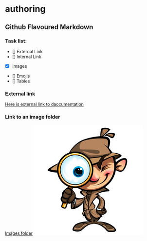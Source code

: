 # authoring
## Github Flavoured Markdown
### Task list:
- [] External Link
- [] Internal Link
- [x] Images
- [] Emojis
- [] Tables
  
### External link
[Here is external link to daocumentation](https://www.wikipedia.org/)

### Link to an image folder
[Images folder](./img)
![adding img from the images](./img/detective.jpg)
